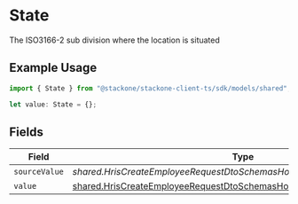 # State

The ISO3166-2 sub division where the location is situated

## Example Usage

```typescript
import { State } from "@stackone/stackone-client-ts/sdk/models/shared";

let value: State = {};
```

## Fields

| Field                                                                                                                                                       | Type                                                                                                                                                        | Required                                                                                                                                                    | Description                                                                                                                                                 |
| ----------------------------------------------------------------------------------------------------------------------------------------------------------- | ----------------------------------------------------------------------------------------------------------------------------------------------------------- | ----------------------------------------------------------------------------------------------------------------------------------------------------------- | ----------------------------------------------------------------------------------------------------------------------------------------------------------- |
| `sourceValue`                                                                                                                                               | *shared.HrisCreateEmployeeRequestDtoSchemasHomeLocationStateSourceValue*                                                                                    | :heavy_minus_sign:                                                                                                                                          | N/A                                                                                                                                                         |
| `value`                                                                                                                                                     | [shared.HrisCreateEmployeeRequestDtoSchemasHomeLocationStateValue](../../../sdk/models/shared/hriscreateemployeerequestdtoschemashomelocationstatevalue.md) | :heavy_minus_sign:                                                                                                                                          | N/A                                                                                                                                                         |
